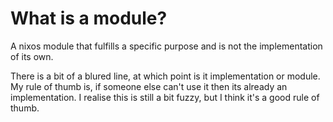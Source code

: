 # What is a module?

A nixos module that fulfills a specific purpose and is not the implementation
of its own.

There is a bit of a blured line, at which point is it implementation or module.
My rule of thumb is, if someone else can't use it then its already an implementation.
I realise this is still a bit fuzzy, but I think it's a good rule of thumb.
